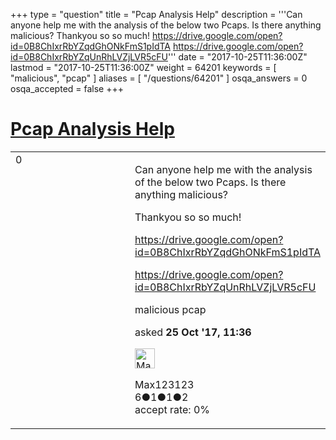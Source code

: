 +++
type = "question"
title = "Pcap Analysis Help"
description = '''Can anyone help me with the analysis of the below two Pcaps. Is there anything malicious? Thankyou so so much! https://drive.google.com/open?id=0B8ChIxrRbYZqdGhONkFmS1pIdTA https://drive.google.com/open?id=0B8ChIxrRbYZqUnRhLVZjLVR5cFU'''
date = "2017-10-25T11:36:00Z"
lastmod = "2017-10-25T11:36:00Z"
weight = 64201
keywords = [ "malicious", "pcap" ]
aliases = [ "/questions/64201" ]
osqa_answers = 0
osqa_accepted = false
+++

<div class="headNormal">

# [Pcap Analysis Help](/questions/64201/pcap-analysis-help)

</div>

<div id="main-body">

<div id="askform">

<table id="question-table" style="width:100%;"><colgroup><col style="width: 50%" /><col style="width: 50%" /></colgroup><tbody><tr class="odd"><td style="width: 30px; vertical-align: top"><div class="vote-buttons"><div id="post-64201-score" class="post-score" title="current number of votes">0</div><div id="favorite-count" class="favorite-count"></div></div></td><td><div id="item-right"><div class="question-body"><p>Can anyone help me with the analysis of the below two Pcaps. Is there anything malicious?</p><p>Thankyou so so much!</p><p><a href="https://drive.google.com/open?id=0B8ChIxrRbYZqdGhONkFmS1pIdTA">https://drive.google.com/open?id=0B8ChIxrRbYZqdGhONkFmS1pIdTA</a></p><p><a href="https://drive.google.com/open?id=0B8ChIxrRbYZqUnRhLVZjLVR5cFU">https://drive.google.com/open?id=0B8ChIxrRbYZqUnRhLVZjLVR5cFU</a></p></div><div id="question-tags" class="tags-container tags">malicious pcap</div><div id="question-controls" class="post-controls"></div><div class="post-update-info-container"><div class="post-update-info post-update-info-user"><p>asked <strong>25 Oct '17, 11:36</strong></p><img src="https://secure.gravatar.com/avatar/6de7689342ca298db449c0ee0d55df3f?s=32&amp;d=identicon&amp;r=g" class="gravatar" width="32" height="32" alt="Max123123&#39;s gravatar image" /><p>Max123123<br />
<span class="score" title="6 reputation points">6</span><span title="1 badges"><span class="badge1">●</span><span class="badgecount">1</span></span><span title="1 badges"><span class="silver">●</span><span class="badgecount">1</span></span><span title="2 badges"><span class="bronze">●</span><span class="badgecount">2</span></span><br />
<span class="accept_rate" title="Rate of the user&#39;s accepted answers">accept rate:</span> <span title="Max123123 has no accepted answers">0%</span></p></div></div><div id="comments-container-64201" class="comments-container"></div><div id="comment-tools-64201" class="comment-tools"></div><div class="clear"></div><div id="comment-64201-form-container" class="comment-form-container"></div><div class="clear"></div></div></td></tr></tbody></table>

</div>

</div>

